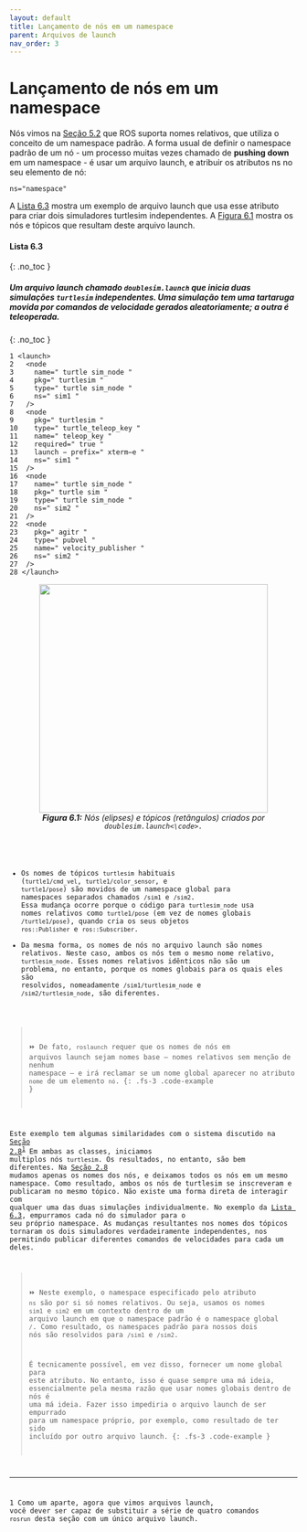 ```yaml
---
layout: default
title: Lançamento de nós em um namespace
parent: Arquivos de launch
nav_order: 3
---
```


#  Lançamento de nós em um namespace

Nós vimos na [Seção 5.2](https://ras-ufcg.github.io/agitROS/5/5_2.html) que ROS suporta nomes relativos, que utiliza o conceito de um namespace padrão. A forma usual de definir o namespace padrão de um nó - um processo muitas vezes chamado de **pushing down** em um namespace - é usar um arquivo launch, e atribuir os atributos ns no seu elemento de nó:

```
ns="namespace"
```

A [Lista 6.3](#lista-63) mostra um exemplo de arquivo launch que usa esse atributo para criar dois simuladores turtlesim independentes. A [Figura 6.1](#6.1) mostra os nós e tópicos que resultam deste arquivo launch.

#### **Lista 6.3**
{: .no_toc }
##### Um arquivo launch chamado `doublesim.launch` que inicia duas simulações `turtlesim` independentes. Uma simulação tem uma tartaruga movida por comandos de velocidade gerados aleatoriamente; a outra é teleoperada.
{: .no_toc }
```
1 <launch>
2   <node
3     name=" turtle sim_node "
4     pkg=" turtlesim "
5     type=" turtle sim_node "
6     ns=" sim1 "
7   />
8   <node
9     pkg=" turtlesim "
10    type=" turtle_teleop_key "
11    name=" teleop_key "
12    required=" true "
13    launch − prefix=" xterm−e "
14    ns=" sim1 "
15  />
16  <node
17    name=" turtle sim_node "
18    pkg=" turtle sim "
19    type=" turtle sim_node "
20    ns=" sim2 "
21  />
22  <node
23    pkg=" agitr "
24    type=" pubvel "
25    name=" velocity_publisher "
26    ns=" sim2 "
27  />
28 </launch>
```
<p align="center">
  <img src="https://user-images.githubusercontent.com/48807586/139601632-e00e8e9c-35a2-453e-b4af-c7a86e7a12ce.png" width="400"/><br>
  <i><b><a name="6.1"> Figura 6.1:</a></b> Nós (elipses) e tópicos (retângulos) criados por <code>doublesim.launch<\code>.</i>
</p>


* Os nomes de tópicos `turtlesim` habituais (`turtle1/cmd_vel`, `turtle1/color_sensor`, e
`turtle1/pose`) são movidos de um namespace global para namespaces separados chamados `/sim1` e `/sim2`. Essa mudança ocorre porque o código para `turtlesim_node` usa nomes relativos como `turtle1/pose` (em vez de nomes globais `/turtle1/pose`), quando cria os seus objetos `ros::Publisher` e `ros::Subscriber`.
* Da mesma forma, os nomes de nós no arquivo launch são nomes relativos. Neste caso, ambos os nós tem o mesmo nome relativo, `turtlesim_node`. Esses nomes relativos idênticos não são um problema, no entanto, porque os nomes globais para os quais eles são resolvidos, nomeadamente `/sim1/turtlesim_node` e `/sim2/turtlesim_node`, são diferentes.

> ⏩ De fato, `roslaunch` requer que os nomes de nós em arquivos launch sejam nomes base —  nomes relativos sem menção de nenhum namespace — e irá reclamar se um nome global aparecer no atributo `nome` de um elemento `nó`.
{: .fs-3 .code-example }

Este exemplo tem algumas similaridades com o sistema discutido na [Seção 2.8](https://ras-ufcg.github.io/agitROS/2/2_8.html)<sup>[1](#fn1)</sup>
Em ambas as classes, iniciamos multiplos nós `turtlesim`. Os resultados, no entanto, são bem diferentes. Na [Seção 2.8](https://ras-ufcg.github.io/agitROS/2/2_8.html) mudamos apenas os nomes dos nós, e deixamos todos os nós em um mesmo namespace. Como resultado, ambos os nós de turtlesim se inscreveram e publicaram no mesmo tópico. Não existe uma forma direta de interagir com qualquer uma das duas simulações individualmente. No exemplo da [Lista 6.3](#lista-63), empurramos cada nó do simulador para o seu próprio namespace. As mudanças resultantes nos nomes dos tópicos tornaram os dois simuladores verdadeiramente independentes, nos permitindo publicar diferentes comandos de velocidades para cada um deles.

> ⏩ Neste exemplo, o namespace especificado pelo atributo `ns` são por si só nomes relativos. Ou seja, usamos os nomes `sim1` e `sim2` em um contexto dentro de um arquivo launch em que o namespace padrão é o namespace global `/`. Como resultado, os namespaces padrão para nossos dois nós são resolvidos para `/sim1` e `/sim2`.
>
> É tecnicamente possível, em vez disso, fornecer um nome global para este atributo. No entanto, isso é quase sempre uma má ideia, essencialmente pela mesma razão que usar nomes globais dentro de nós é uma má ideia. Fazer isso impediria o arquivo launch de ser empurrado para um namespace próprio, por exemplo, como resultado de ter sido incluído por outro arquivo launch.
{: .fs-3 .code-example }

____
<a name="fn1">1</a> Como um aparte, agora que vimos arquivos launch, você dever ser capaz de substituir a série de quatro comandos `rosrun` desta seção com um único arquivo launch.

